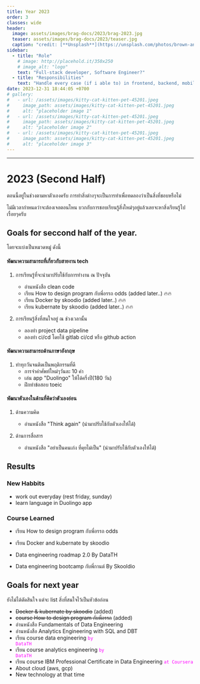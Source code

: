 ```yaml
---
title: Year 2023
order: 3
classes: wide
header:
  image: assets/images/brag-docs/2023/brag-2023.jpg
  teaser: assets/images/brag-docs/2023/teaser.jpg
  caption: "credit: [**Unsplash**](https://unsplash.com/photos/brown-and-green-abstract-painting-vltMzn0jqsA)"
sidebar:
  - title: "Role"
    # image: http://placehold.it/350x250
    # image_alt: "logo"
    text: "Full-stack developer, Software Engineer?"
  - title: "Responsibilities"
    text: "Handle every case (if i able to) in frontend, backend, mobile"
date: 2023-12-31 18:44:05 +0700
# gallery:
#   - url: /assets/images/kitty-cat-kitten-pet-45201.jpeg
#     image_path: assets/images/kitty-cat-kitten-pet-45201.jpeg
#     alt: "placeholder image 1"
#   - url: /assets/images/kitty-cat-kitten-pet-45201.jpeg
#     image_path: assets/images/kitty-cat-kitten-pet-45201.jpeg
#     alt: "placeholder image 2"
#   - url: /assets/images/kitty-cat-kitten-pet-45201.jpeg
#     image_path: assets/images/kitty-cat-kitten-pet-45201.jpeg
#     alt: "placeholder image 3"
---
```


<!-- {% include gallery caption="This is a sample gallery to go along with this case study." %} -->

<hr>

# 2023 (Second Half)

ตอนนี้อยู่ในช่วงตามหาตัวเองครับ การทำสิ่งต่างๆจะเป็นการทำเพื่อทดลองว่าเป็นสิ่งที่ชอบหรือไม่

ไม่มีเวลากำหนดว่าจะต้องเจอตอนไหน บวกกับการชอบเรียนรู้สิ่งใหม่ๆอยู่แล้วเลยจะหาสิ่งเรียนรู้ไปเรื่อยๆครับ

## Goals for seccond half of the year.

โดยจะแบ่งเป็นหมวดหมู่ ดังนี้

#### พัฒนาความสามารถที่เกี่ยวกับสายงาน tech
1. การเรียนรู้ที่จะนำมาปรับใช้กับการทำงาน ณ ปัจจุบัน
    - อ่านหนังสือ clean code
    - เรียน How to design program กับพี่อรรถ odds (added later..) 🔥🔥
    - เรียน Docker by skoodio (added later..) 🔥🔥
    - เรียน kubernate by skoodio (added later..) 🔥🔥

2. การเรียนรู้สิ่งที่สนใจอยู่ ณ ช่วงเวลานั้น
    - ลองทำ project data pipeline
    - ลองทำ ci/cd โดยใช้ gitlab ci/cd หรือ github action

#### พัฒนาความสามารถด้านภาษาอังกฤษ
1. ทำทุกวันจนติดเป็นพฤติกรรมที่ดี
    - การจำคำศัพท์ใหม่ๆวันละ 10 คำ
    - เล่น app "Duolingo" ให้ได้ครึ่งปี(180 วัน)
    - ฝึกทำข้อสอบ toeic

#### พัฒนาตัวเองในด้านที่คิดว่าตัวเองอ่อน
1. ด้านความคิด
    - อ่านหนังสือ "Think again" (นำมาปรับใช้กับตัวเองให้ได้)

2. ด้านการสื่อสาร
    - อ่านหนังสือ "อย่าเป็นคนเก่ง ที่คุยไม่เป็น" (นำมาปรับใช้กับตัวเองให้ได้)

## Results

### New Habbits
- work out everyday (rest friday, sunday)
- learn language in Duolingo app

### Course Learned
- เรียน How to design program กับพี่อรรถ odds
- เรียน Docker and kubernate by skoodio

- Data engineering roadmap 2.0 By DataTH

- Data engineering bootcamp กับพี่กานต์ By Skooldio

## Goals for next year

ยังไม่ได้ตัดสินใจ แต่จะ list สิ่งที่สนใจไว้เป็นหัวข้อก่อน

- ~~Docker & kubernate by skoodio~~ (added)
- ~~course How to design program กับพี่อรรถ~~ (added)
- อ่านหนังสือ Fundamentals of Data Engineering
- อ่านหนังสือ Analytics Engineering with SQL and DBT
- เรียน course data engineering <code style="color : fuchsia">by DataTH</code>
- เรียน course analytics engineering <code style="color : fuchsia">by DataTH</code>
- เรียน course IBM Professional Certificate in Data Engineering <code style="color : fuchsia">at Coursera</code>
- About cloud (aws, gcp)
- New technology at that time